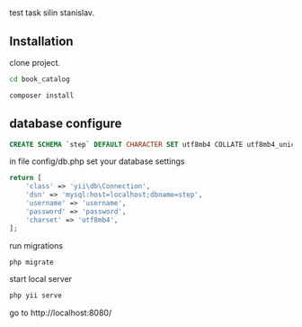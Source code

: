 # 

test task silin stanislav.

## Installation

clone project.

```bash
cd book_catalog
```
```bash
composer install
```

## database configure
```sql
CREATE SCHEMA `step` DEFAULT CHARACTER SET utf8mb4 COLLATE utf8mb4_unicode_ci ;
```
in file config/db.php
set your database settings
```php
return [
    'class' => 'yii\db\Connection',
    'dsn' => 'mysql:host=localhost;dbname=step',
    'username' => 'username',
    'password' => 'password',
    'charset' => 'utf8mb4',
];
```
run migrations
```bash
php migrate
```
start local server
```bash
php yii serve
```
go to http://localhost:8080/